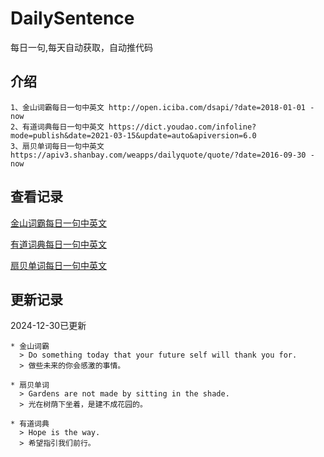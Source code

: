 # DailySentence

每日一句,每天自动获取，自动推代码

## 介绍

```
1、金山词霸每日一句中英文 http://open.iciba.com/dsapi/?date=2018-01-01 - now
2、有道词典每日一句中英文 https://dict.youdao.com/infoline?mode=publish&date=2021-03-15&update=auto&apiversion=6.0
3、扇贝单词每日一句中英文 https://apiv3.shanbay.com/weapps/dailyquote/quote/?date=2016-09-30 - now
```

## 查看记录

[金山词霸每日一句中英文](./data/iciba/)

[有道词典每日一句中英文](./data/youdao/)

[扇贝单词每日一句中英文](./data/shanbay/)

## 更新记录
2024-12-30已更新 
```
* 金山词霸
  > Do something today that your future self will thank you for.
  > 做些未来的你会感激的事情。

* 扇贝单词
  > Gardens are not made by sitting in the shade.
  > 光在树荫下坐着，是建不成花园的。

* 有道词典
  > Hope is the way.
  > 希望指引我们前行。

```
